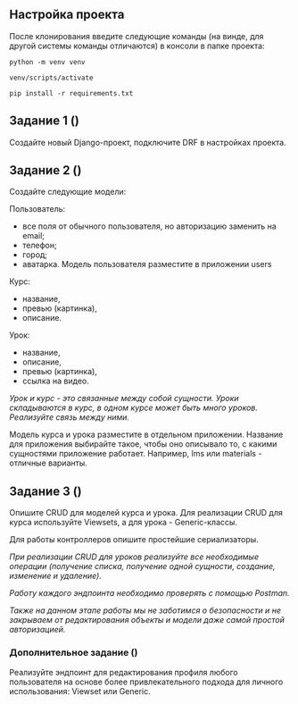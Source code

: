 ## Настройка проекта
После клонирования введите следующие команды (на винде, для другой системы команды отличаются) в консоли в папке проекта:

`python -m venv venv`

`venv/scripts/activate`

`pip install -r requirements.txt`


## Задание 1 ()

Создайте новый Django-проект, подключите DRF в настройках проекта.


## Задание 2 ()

Создайте следующие модели:

Пользователь:
* все поля от обычного пользователя, но авторизацию заменить на email;
* телефон;
* город;
* аватарка.
Модель пользователя разместите в приложении users

Курс:
* название,
* превью (картинка),
* описание.
  
Урок:
* название,
* описание,
* превью (картинка),
* ссылка на видео.


_Урок и курс - это связанные между собой сущности. Уроки складываются в курс, в одном курсе может быть много уроков. Реализуйте связь между ними._


Модель курса и урока разместите в отдельном приложении. Название для приложения выбирайте такое, чтобы оно описывало то, с какими сущностями приложение работает. Например, lms или materials - отличные варианты.

## Задание 3 ()

Опишите CRUD для моделей курса и урока. Для реализации CRUD для курса используйте Viewsets, а для урока - Generic-классы.

Для работы контроллеров опишите простейшие сериализаторы.


_При реализации CRUD для уроков реализуйте все необходимые операции (получение списка, получение одной сущности, создание, изменение и удаление)._

_Работу каждого эндпоинта необходимо проверять с помощью Postman._

_Также на данном этапе работы мы не заботимся о безопасности и не закрываем от редактирования объекты и модели даже самой простой авторизацией._


### Дополнительное задание ()

Реализуйте эндпоинт для редактирования профиля любого пользователя на основе более привлекательного подхода для личного использования: Viewset или Generic.
